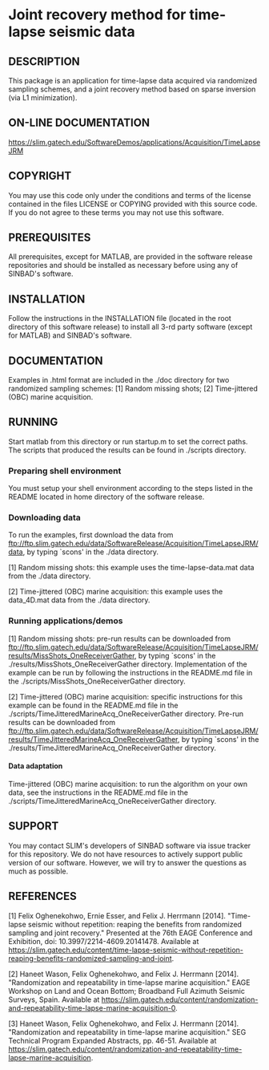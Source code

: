 #  Joint recovery method for time-lapse seismic data

## DESCRIPTION 

This package is an application for time-lapse data acquired via
randomized sampling schemes, and a joint recovery method based on
sparse inversion (via L1 minimization).
 
 
## ON-LINE DOCUMENTATION

<https://slim.gatech.edu/SoftwareDemos/applications/Acquisition/TimeLapseJRM>


## COPYRIGHT

You may use this code only under the conditions and terms of the
license contained in the files LICENSE or COPYING provided with this
source code. If you do not agree to these terms you may not use this
software.
 

## PREREQUISITES

All prerequisites, except for MATLAB, are provided in the software
release repositories and should be installed as necessary before using
any of SINBAD's software.
 

## INSTALLATION

Follow the instructions in the INSTALLATION file (located in the root
directory of this software release) to install all 3-rd party software
(except for MATLAB) and SINBAD's software.

	 
## DOCUMENTATION

Examples in .html format are included in the ./doc directory for two
randomized sampling schemes: [1] Random missing shots; [2]
Time-jittered (OBC) marine acquisition.
  
 
## RUNNING

Start matlab from this directory or run startup.m to set the correct
paths. The scripts that produced the results can be found in ./scripts
directory.
 
### Preparing shell environment

You must setup your shell environment according to the steps listed in
the README located in home directory of the software release.

### Downloading data

To run the examples, first download the data from
ftp://ftp.slim.gatech.edu/data/SoftwareRelease/Acquisition/TimeLapseJRM/data,
by typing `scons' in the ./data directory.

[1] Random missing shots: this example uses the time-lapse-data.mat
data from the ./data directory.

[2] Time-jittered (OBC) marine acquisition: this example uses the
data_4D.mat data from the ./data directory.
 
### Running applications/demos
    
[1] Random missing shots: pre-run results can be downloaded from
ftp://ftp.slim.gatech.edu/data/SoftwareRelease/Acquisition/TimeLapseJRM/results/MissShots_OneReceiverGather,
by typing `scons' in the ./results/MissShots_OneReceiverGather
directory. Implementation of the example can be run by following the instructions in the README.md file
in the ./scripts/MissShots_OneReceiverGather directory.

[2] Time-jittered (OBC) marine acquisition: specific instructions for
this example can be found in the README.md file in the
./scripts/TimeJitteredMarineAcq_OneReceiverGather directory. Pre-run
results can be downloaded from
ftp://ftp.slim.gatech.edu/data/SoftwareRelease/Acquisition/TimeLapseJRM/results/TimeJitteredMarineAcq_OneReceiverGather,
by typing `scons' in the
./results/TimeJitteredMarineAcq_OneReceiverGather directory.

#### Data adaptation
    
Time-jittered (OBC) marine acquisition: to run the algorithm on your
own data, see the instructions in the README.md file in the
./scripts/TimeJitteredMarineAcq_OneReceiverGather directory.

 
## SUPPORT
 You may contact SLIM's developers of SINBAD software via issue tracker for this repository. We do not have resources to actively support public version of our software. However, we will try to answer the questions as much as possible.

 
## REFERENCES

[1] Felix Oghenekohwo, Ernie Esser, and Felix J. Herrmann
[2014]. "Time-lapse seismic without repetition: reaping the benefits
from randomized sampling and joint recovery." Presented at the 76th
EAGE Conference and Exhibition, doi:
10.3997/2214-4609.20141478. Available at
<https://slim.gatech.edu/content/time-lapse-seismic-without-repetition-reaping-benefits-randomized-sampling-and-joint>.
	 
[2] Haneet Wason, Felix Oghenekohwo, and Felix J. Herrmann
[2014]. "Randomization and repeatability in time-lapse marine
acquisition." EAGE Workshop on Land and Ocean Bottom; Broadband Full
Azimuth Seismic Surveys, Spain. Available at
<https://slim.gatech.edu/content/randomization-and-repeatability-time-lapse-marine-acquisition-0>.
	 
[3] Haneet Wason, Felix Oghenekohwo, and Felix J. Herrmann
[2014]. "Randomization and repeatability in time-lapse marine
acquisition." SEG Technical Program Expanded Abstracts,
pp. 46-51. Available at
<https://slim.gatech.edu/content/randomization-and-repeatability-time-lapse-marine-acquisition>.

